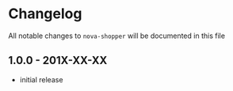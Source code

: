# Changelog

All notable changes to `nova-shopper` will be documented in this file

## 1.0.0 - 201X-XX-XX

- initial release
